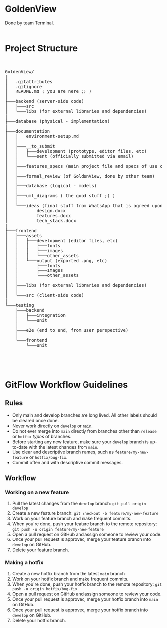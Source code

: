# GoldenView

Done by team Terminal.
<br>
<br>

# Project Structure
<br>
<pre>
GoldenView/
|
│   .gitattributes
│   .gitignore
│   README.md ( you are here ;) )
│
├───backend (server-side code)
│   ├───src
│   └───libs (for external libraries and dependencies)
|
├───database (physical - implementation)
|
├───documentation
│   │   environment-setup.md
│   │
│   ├───__to_submit
│   │   ├───development (prototype, editor files, etc)
│   │   └───sent (officially submitted via email)
│   │
│   ├───features_specs (main project file and specs of use case scenarios)
│   │
│   ├───formal_review (of GoldenView, done by other team)
│   │
│   ├───database (logical - models)
│   │
│   ├───uml_diagrams ( the good stuff ;) )
│   │
│   └───ideas (final stuff from WhatsApp that is agreed upon)
│           design.docx
│           features.docx
│           tech_stack.docx
|
├───frontend
│   ├───assets
│   │   ├───development (editor files, etc)
│   │   │   ├───fonts
│   │   │   ├───images
│   │   │   └───other_assets
│   │   └───output (exported .png, etc)
│   │       ├───fonts
│   │       ├───images
│   │       └───other_assets
│   │
│   ├───libs (for external libraries and dependencies)
│   │
│   └───src (client-side code)
|
└───testing
    ├───backend
    │   ├───integration
    │   └───unit
    │
    ├───e2e (end to end, from user perspective)
    │
    └───frontend
        └───unit

</pre>

<br/><br/>
# GitFlow Workflow Guidelines


## Rules

- Only main and develop branches are long lived. All other labels should be cleared once done.
- Never work directly on `develop` or `main`.
- Do not ever merge into `main` directly from branches other than `release` or `hotfix` _types_ of branches.
- Before starting any new feature, make sure your `develop` branch is up-to-date with the latest changes from `main`.
- Use clear and descriptive branch names, such as `feature/my-new-feature` or `hotfix/bug-fix`.
- Commit often and with descriptive commit messages.

## Workflow

### Working on a new feature

1. Pull the latest changes from the `develop` branch: `git pull origin develop`
2. Create a new feature branch: `git checkout -b feature/my-new-feature`
3. Work on your feature branch and make frequent commits.
4. When you're done, push your feature branch to the remote repository: `git push -u origin feature/my-new-feature`
5. Open a pull request on GitHub and assign someone to review your code.
6. Once your pull request is approved, merge your feature branch into `develop` on GitHub.
7. Delete your feature branch.

### Making a hotfix

1. Create a new hotfix branch from the latest `main` branch
2. Work on your hotfix branch and make frequent commits.
3. When you're done, push your hotfix branch to the remote repository: `git push -u origin hotfix/bug-fix`
4. Open a pull request on GitHub and assign someone to review your code.
5. Once your pull request is approved, merge your hotfix branch into `main` on GitHub.
6. Once your pull request is approved, merge your hotfix branch into `develop` on GitHub.
7. Delete your hotfix branch.
